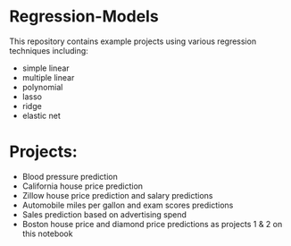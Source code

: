 # Regression-Models
This repository contains example projects using various regression techniques including:
* simple linear 
* multiple linear 
* polynomial
* lasso
* ridge 
* elastic net

# Projects:
* Blood pressure prediction
* California house price prediction
* Zillow house price prediction and salary predictions
* Automobile miles per gallon and exam scores predictions
* Sales prediction based on advertising spend
* Boston house price and diamond price predictions as projects 1 & 2 on this notebook
